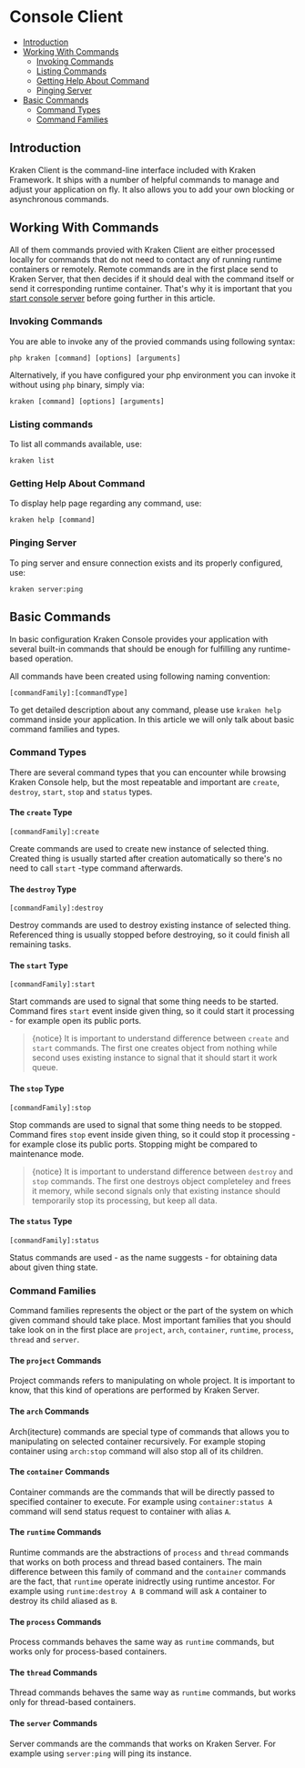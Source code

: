 # Console Client

- [Introduction](#introduction)
- [Working With Commands](#working-with-commands)
    - [Invoking Commands](#invoking-commands)
    - [Listing Commands](#listing-commands)
    - [Getting Help About Command](#getting-help-about-command)
    - [Pinging Server](#pinging-server)
- [Basic Commands](#basic-commands)
    - [Command Types](#command-types)
    - [Command Families](#command-families)

<a name="introduction"></a>
## Introduction

Kraken Client is the command-line interface included with Kraken Framework. It ships with a number of helpful commands to manage and adjust your application on fly. It also allows you to add your own blocking or asynchronous commands.

<a name="working-with-commands"></a>
## Working With Commands

All of them commands provied with Kraken Client are either processed locally for commands that do not need to contact any of running runtime containers or remotely. Remote commands are in the first place send to Kraken Server, that then decides if it should deal with the command itself or send it corresponding runtime container. That's why it is important that you [start console server](/docs/{{version}}/console-server) before going further in this article.

<a name="invoking-commands"></a>
### Invoking Commands

You are able to invoke any of the provied commands using following syntax:

    php kraken [command] [options] [arguments]

Alternatively, if you have configured your php environment you can invoke it without using `php` binary, simply via:

    kraken [command] [options] [arguments]

<a name="listing-commands"></a>
### Listing commands

To list all commands available, use:

    kraken list

<a name="getting-help-about-command"></a>
### Getting Help About Command

To display help page regarding any command, use:

    kraken help [command]

<a name="pinging-server"></a>
### Pinging Server

To ping server and ensure connection exists and its properly configured, use:

    kraken server:ping

<a name="basic-commands"></a>
## Basic Commands

In basic configuration Kraken Console provides your application with several built-in commands that should be enough for fulfilling any runtime-based operation.

All commands have been created using following naming convention:

    [commandFamily]:[commandType]

To get detailed description about any command, please use `kraken help` command inside your application. In this article we will only talk about basic command families and types.

### Command Types

There are several command types that you can encounter while browsing Kraken Console help, but the most repeatable and important are `create`, `destroy`, `start`, `stop` and `status` types.

#### The `create` Type

    [commandFamily]:create

Create commands are used to create new instance of selected thing. Created thing is usually started after creation automatically so there's no need to call `start` -type command afterwards.

#### The `destroy` Type

    [commandFamily]:destroy

Destroy commands are used to destroy existing instance of selected thing. Referenced thing is usually stopped before destroying, so it could finish all remaining tasks.

#### The `start` Type

    [commandFamily]:start

Start commands are used to signal that some thing needs to be started. Command fires `start` event inside given thing, so it could start it processing - for example open its public ports.

> {notice} It is important to understand difference between `create` and `start` commands. The first one creates object from nothing while second uses existing instance to signal that it should start it work queue.

#### The `stop` Type

    [commandFamily]:stop

Stop commands are used to signal that some thing needs to be stopped. Command fires `stop` event inside given thing, so it could stop it processing - for example close its public ports. Stopping might be compared to maintenance mode.

> {notice} It is important to understand difference between `destroy` and `stop` commands. The first one destroys object completeley and frees it memory, while second signals only that existing instance should temporarily stop its processing, but keep all data.

#### The `status` Type

    [commandFamily]:status

Status commands are used - as the name suggests - for obtaining data about given thing state.

<a name="command-families"></a>
### Command Families

Command families represents the object or the part of the system on which given command should take place. Most important families that you should take look on in the first place are `project`, `arch`, `container`, `runtime`, `process`, `thread` and `server`.

#### The `project` Commands

Project commands refers to manipulating on whole project. It is important to know, that this kind of operations are performed by Kraken Server.

#### The `arch` Commands

Arch(itecture) commands are special type of commands that allows you to manipulating on selected container recursively. For example stoping container using `arch:stop` command will also stop all of its children.

#### The `container` Commands

Container commands are the commands that will be directly passed to specified container to execute. For example using `container:status A` command will send status request to container with alias `A`.

#### The `runtime` Commands

Runtime commands are the abstractions of `process` and `thread` commands that works on both process and thread based containers. The main difference between this family of command and the `container` commands are the fact, that `runtime` operate inidrectly using runtime ancestor. For example using `runtime:destroy A B` command will ask `A` container to destroy its child aliased as `B`.

#### The `process` Commands

Process commands behaves the same way as `runtime` commands, but works only for process-based containers.

#### The `thread` Commands

Thread commands behaves the same way as `runtime` commands, but works only for thread-based containers.

#### The `server` Commands

Server commands are the commands that works on Kraken Server. For example using `server:ping` will ping its instance.
